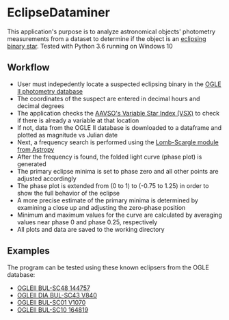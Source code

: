 # EclipseDataminer

This application's purpose is to analyze astronomical objects' photometry measurements from a dataset to determine if the object is an [eclipsing binary star](http://www.physics.sfasu.edu/astro/ebstar/ebstar.html).
Tested with Python 3.6 running on Windows 10

## Workflow ##
* User must indepedently locate a suspected eclipsing binary in the [OGLE II photometry database](http://ogledb.astrouw.edu.pl/~ogle/photdb/)
* The coordinates of the suspect are entered in decimal hours and decimal degrees
* The application checks the [AAVSO's Variable Star Index (VSX)](https://www.aavso.org/vsx/) to check if there is already a variable at that location
* If not, data from the OGLE II database is downloaded to a dataframe and plotted as magnitude vs Julian date
* Next, a frequency search is performed using the [Lomb-Scargle module from Astropy](http://docs.astropy.org/en/stable/stats/lombscargle.html)
* After the frequency is found, the folded light curve (phase plot) is generated
* The primary eclipse minima is set to phase zero and all other points are adjusted accordingly
* The phase plot is extended from (0 to 1) to (-0.75 to 1.25) in order to show the full behavior of the eclipse
* A more precise estimate of the primary minima is determined by examining a close up and adjusting the zero-phase position
* Minimum and maximum values for the curve are calculated by averaging values near phase 0 and phase 0.25, respectively
* All plots and data are saved to the working directory

## Examples ##

The program can be tested using these known eclipsers from the OGLE database:
* [OGLEII BUL-SC48 144757](https://www.aavso.org/vsx/index.php?view=detail.top&oid=409584)
* [OGLEII DIA BUL-SC43 V840](https://www.aavso.org/vsx/index.php?view=detail.top&oid=409515)
* [OGLEII BUL-SC01 V1070](https://www.aavso.org/vsx/index.php?view=detail.top&oid=356262)
* [OGLEII BUL-SC10 164819](https://www.aavso.org/vsx/index.php?view=detail.top&oid=356102)
